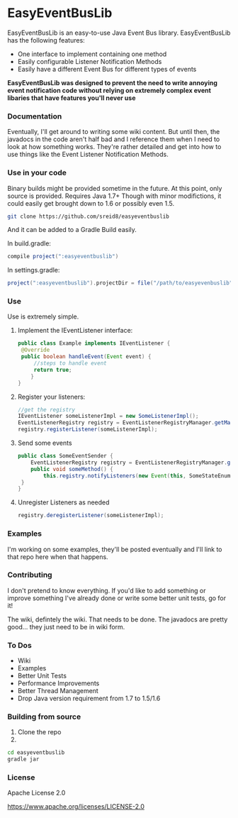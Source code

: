 # EasyEventBusLib

EasyEventBusLib is an easy-to-use Java Event Bus library. EasyEventBusLib has the following features:
  - One interface to implement containing one method
  - Easily configurable Listener Notification Methods
  - Easily have a different Event Bus for different types of events

**EasyEventBusLib was designed to prevent the need to write annoying event notification code without relying on extremely complex event libaries that have features you'll never use**

### Documentation
Eventually, I'll get around to writing some wiki content. But until then, the javadocs in the code aren't half bad and I reference them when I need to look at how something works. They're rather detailed and get into how to use things like the Event Listener Notification Methods.

### Use in your code

Binary builds might be provided sometime in the future. At this point, only source is provided. Requires Java 1.7+ Though with minor modifictions, it could easily get brought down to 1.6 or possibly even 1.5.

```sh
git clone https://github.com/sreid8/easyeventbuslib
```
And it can be added to a Gradle Build easily.

In build.gradle:
```gradle
compile project(":easyeventbuslib")
```

In settings.gradle:
```gradle
project(":easyeventbuslib").projectDir = file("/path/to/easyevenbuslib")
```
### Use

Use is extremely simple.

1. Implement the IEventListener interface:
	```java
	public class Example implements IEventListener {
   	 @Override
   	 public boolean handleEvent(Event event) {
       	 //steps to handle event
       	 return true;
    	}
	}
	```
2. Register your listeners:
	```java
	//get the registry
	IEventListener someListenerImpl = new SomeListenerImpl();
	EventListenerRegistry registry = EventListenerRegistryManager.getManager().getRegistry("regID");
	registry.registerListener(someListenerImpl);
	```
3. Send some events
	```java
	public class SomeEventSender {
    	EventListenerRegistry registry = EventListenerRegistryManager.getRegistry("regID");
    	public void someMethod() {
        	this.registry.notifyListeners(new Event(this, SomeStateEnum.THIS_STATE));
   	 }
	}
	```
4. Unregister Listeners as needed
	```java
	registry.deregisterListener(someListenerImpl);
	```

### Examples
I'm working on some examples, they'll be posted eventually and I'll link to that repo here when that happens.

### Contributing

I don't pretend to know everything. If you'd like to add something or improve something I've already done or write some better unit tests, go for it!

The wiki, defintely the wiki. That needs to be done. The javadocs are pretty good... they just need to be in wiki form.

### To Dos
- Wiki
- Examples
- Better Unit Tests
- Performance Improvements
- Better Thread Management
- Drop Java version requirement from 1.7 to 1.5/1.6

### Building from source
1. Clone the repo
2. 
```sh
cd easyeventbuslib
gradle jar
```

### License

Apache License 2.0

https://www.apache.org/licenses/LICENSE-2.0
